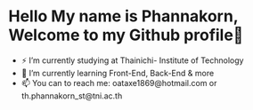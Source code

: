 <H1>Hello My name is Phannakorn, Welcome to my Github profile👋</H1>
  <ul>
    <li>⚡ I’m currently studying at Thainichi- Institute of Technology</li>
    <li>🌱 I’m currently learning Front-End, Back-End & more </li>
    <li>📫 You can to reach me: oataxe1869@hotmail.com or th.phannakorn_st@tni.ac.th </li>
  </ul>
<!--
**Phannakorn/Phannakorn** is a ✨ _special_ ✨ repository because its `README.md` (this file) appears on your GitHub profile.

Here are some ideas to get you started:

- 🔭 I’m currently working on ...
- 🌱 I’m currently learning ...
- 👯 I’m looking to collaborate on ...
- 🤔 I’m looking for help with ...
- 💬 Ask me about ...
- 📫 How to reach me: oataxe1869@hotmail.com ...
- 😄 Pronouns: ...
- ⚡ Fun fact: ...
-->
